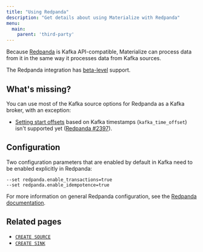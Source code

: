```yaml
---
title: "Using Redpanda"
description: "Get details about using Materialize with Redpanda"
menu:
  main:
    parent: 'third-party'
---
```


Because [Redpanda] is Kafka API-compatible, Materialize can process data from it in the same way it processes data from Kafka sources.

The Redpanda integration has [beta-level](../supported-tools#beta) support.

## What's missing?

You can use most of the Kafka source options for Redpanda as a Kafka broker, with an exception:

- [Setting start offsets](https://materialize.com/docs/sql/create-source/kafka/#setting-start-offsets) based on Kafka timestamps (`kafka_time_offset`) isn't supported yet ([Redpanda #2397](https://github.com/vectorizedio/redpanda/issues/2397)).

## Configuration

Two configuration parameters that are enabled by default in Kafka need to be enabled explicitly in Redpanda:

```nofmt
--set redpanda.enable_transactions=true
--set redpanda.enable_idempotence=true
```

For more information on general Redpanda configuration, see the [Redpanda documentation](https://vectorized.io/docs/configuration/).

[Redpanda]: https://vectorized.io/

## Related pages
- [`CREATE SOURCE`](/sql/create-source/)
- [`CREATE SINK`](/sql/create-sink/)
